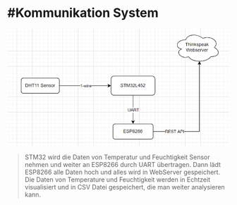 #Kommunikation System
=========================

![ArchitekturSys](https://github.com/viettran295/KommunikationSys/blob/test_del/Architektur.png)

> STM32 wird die Daten von Temperatur und Feuchtigkeit Sensor nehmen und weiter an ESP8266 durch UART übertragen. Dann lädt ESP8266 alle Daten hoch und alles wird in WebServer gespeichert. Die Daten von Temperature und Feuchtigkeit werden in Echtzeit visualisiert und in CSV Datei gespeichert, die man weiter analysieren kann. 
